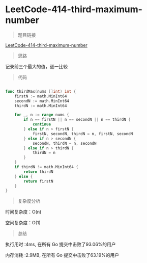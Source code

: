#  LeetCode-414-third-maximum-number

>题目链接

[LeetCode-414-third-maximum-number](https://leetcode-cn.com/problems/third-maximum-number/)

>思路

记录前三个最大的值，逐一比较

>代码

```go

func thirdMax(nums []int) int {
    firstN := math.MinInt64
    secondN := math.MinInt64
    thirdN := math.MinInt64

    for _, n := range nums {
        if n == firstN || n == secondN || n == thirdN {
            continue
        } else if n > firstN {
            firstN, secondN, thirdN = n, firstN, secondN
        } else if n > secondN {
            secondN, thirdN = n, secondN
        } else if n > thirdN {
            thirdN = n
        }
    }
    if thirdN != math.MinInt64 {
        return thirdN
    } else {
        return firstN
    }
}

```

>复杂度分析

时间复杂度：O(n)

空间复杂度：O(1)

>总结

执行用时 :4ms, 在所有 Go 提交中击败了93.06%的用户

内存消耗 :2.9MB, 在所有 Go 提交中击败了63.19%的用户
